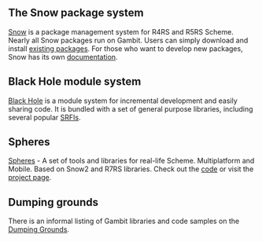 ## The Snow package system

[Snow](http://snow.iro.umontreal.ca/) is a package management system for
R4RS and R5RS Scheme. Nearly all Snow packages run on Gambit. Users can
simply download and install [existing
packages](http://snow.iro.umontreal.ca/?tab=Packages). For those who
want to develop new packages, Snow has its own
[documentation](http://snow.iro.umontreal.ca/?tab=Documentation).

## Black Hole module system

[Black Hole](Black_Hole.md) is a module system for incremental
development and easily sharing code. It is bundled with a set of general
purpose libraries, including several popular [
SRFIs](SRFI:s.md).

## Spheres

[Spheres](http://schemespheres.org) - A set of tools and libraries for
real-life Scheme. Multiplatform and Mobile. Based on Snow2 and R7RS
libraries. Check out the [code](https://github.com/fourthbit/spheres) or
visit the [project page](http://schemespheres.org).

## Dumping grounds

There is an informal listing of Gambit libraries and code samples on the
[Dumping Grounds](Dumping_Grounds.md).
